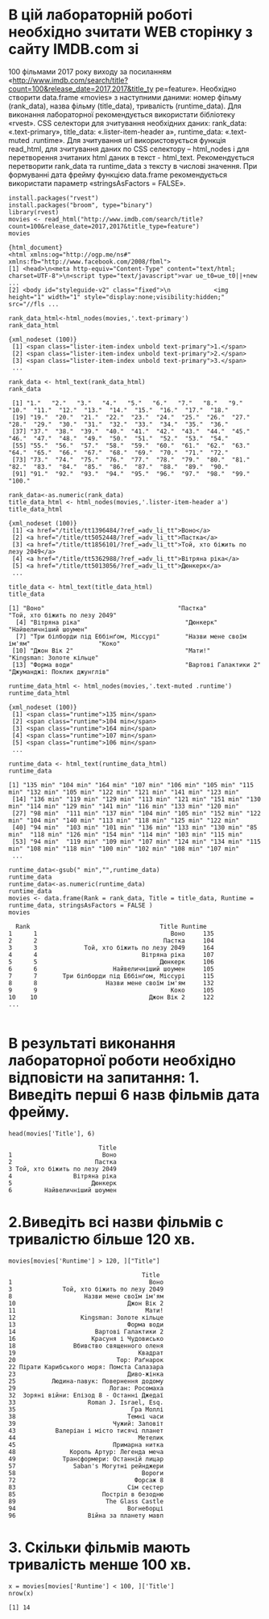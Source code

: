 # В цій лабораторній роботі необхідно зчитати WEB сторінку з сайту IMDB.com зі 
100 фільмами 2017 року виходу за посиланням 
«http://www.imdb.com/search/title?count=100&release_date=2017,2017&title_ty
pe=feature». Необхідно створити data.frame «movies» з наступними даними: 
номер фільму (rank_data), назва фільму (title_data), тривалість (runtime_data). 
Для виконання лабораторної рекомендується використати бібліотеку «rvest». 
CSS селектори для зчитування необхідних даних: rank_data: «.text-primary», 
title_data: «.lister-item-header a», runtime_data: «.text-muted .runtime». Для 
зчитування url використовується функція read_html, для зчитування даних по CSS
селектору – html_nodes і для перетворення зчитаних html даних в текст -
html_text. Рекомендується перетворити rank_data та runtime_data з тексту в 
числові значення. При формуванні дата фрейму функцією data.frame
рекомендується використати параметр «stringsAsFactors = FALSE».
```{r}
install.packages("rvest")
install.packages("broom", type="binary")
library(rvest) 
movies <- read_html("http://www.imdb.com/search/title?count=100&release_date=2017,2017&title_type=feature") 
movies

{html_document}
<html xmlns:og="http://ogp.me/ns#" xmlns:fb="http://www.facebook.com/2008/fbml">
[1] <head>\n<meta http-equiv="Content-Type" content="text/html; charset=UTF-8">\n<script type="text/javascript">var ue_t0=ue_t0||+new ...
[2] <body id="styleguide-v2" class="fixed">\n            <img height="1" width="1" style="display:none;visibility:hidden;" src="//fls ...

rank_data_html<-html_nodes(movies,'.text-primary') 
rank_data_html

{xml_nodeset (100)}
 [1] <span class="lister-item-index unbold text-primary">1.</span>
 [2] <span class="lister-item-index unbold text-primary">2.</span>
 [3] <span class="lister-item-index unbold text-primary">3.</span>
 ...

rank_data <- html_text(rank_data_html) 
rank_data

 [1] "1."   "2."   "3."   "4."   "5."   "6."   "7."   "8."   "9."   "10."  "11."  "12."  "13."  "14."  "15."  "16."  "17."  "18." 
 [19] "19."  "20."  "21."  "22."  "23."  "24."  "25."  "26."  "27."  "28."  "29."  "30."  "31."  "32."  "33."  "34."  "35."  "36." 
 [37] "37."  "38."  "39."  "40."  "41."  "42."  "43."  "44."  "45."  "46."  "47."  "48."  "49."  "50."  "51."  "52."  "53."  "54." 
 [55] "55."  "56."  "57."  "58."  "59."  "60."  "61."  "62."  "63."  "64."  "65."  "66."  "67."  "68."  "69."  "70."  "71."  "72." 
 [73] "73."  "74."  "75."  "76."  "77."  "78."  "79."  "80."  "81."  "82."  "83."  "84."  "85."  "86."  "87."  "88."  "89."  "90." 
 [91] "91."  "92."  "93."  "94."  "95."  "96."  "97."  "98."  "99."  "100."

rank_data<-as.numeric(rank_data)
title_data_html <- html_nodes(movies,'.lister-item-header a') 
title_data_html

{xml_nodeset (100)}
 [1] <a href="/title/tt1396484/?ref_=adv_li_tt">Воно</a>
 [2] <a href="/title/tt5052448/?ref_=adv_li_tt">Пастка</a>
 [3] <a href="/title/tt1856101/?ref_=adv_li_tt">Той, хто біжить по лезу 2049</a>
 [4] <a href="/title/tt5362988/?ref_=adv_li_tt">Вітряна ріка</a>
 [5] <a href="/title/tt5013056/?ref_=adv_li_tt">Дюнкерк</a>
 ...

title_data <- html_text(title_data_html)
title_data

[1] "Воно"                                     "Пастка"                                   "Той, хто біжить по лезу 2049"            
  [4] "Вітряна ріка"                             "Дюнкерк"                                  "Найвеличніший шоумен"                    
  [7] "Три білборди під Еббінґом, Міссурі"       "Назви мене своїм ім'ям"                   "Коко"                                    
 [10] "Джон Вік 2"                               "Мати!"                                    "Kingsman: Золоте кільце"                 
 [13] "Форма води"                               "Вартові Галактики 2"                      "Джуманджі: Поклик джунглів"         

runtime_data_html <- html_nodes(movies,'.text-muted .runtime')
runtime_data_html

{xml_nodeset (100)}
 [1] <span class="runtime">135 min</span>
 [2] <span class="runtime">104 min</span>
 [3] <span class="runtime">164 min</span>
 [4] <span class="runtime">107 min</span>
 [5] <span class="runtime">106 min</span>
 ...

runtime_data <- html_text(runtime_data_html)
runtime_data

[1] "135 min" "104 min" "164 min" "107 min" "106 min" "105 min" "115 min" "132 min" "105 min" "122 min" "121 min" "141 min" "123 min"
 [14] "136 min" "119 min" "129 min" "113 min" "121 min" "151 min" "130 min" "114 min" "129 min" "141 min" "116 min" "133 min" "120 min"
 [27] "98 min"  "111 min" "137 min" "104 min" "105 min" "152 min" "122 min" "104 min" "140 min" "113 min" "118 min" "125 min" "122 min"
 [40] "94 min"  "103 min" "101 min" "136 min" "133 min" "130 min" "85 min"  "118 min" "126 min" "154 min" "114 min" "103 min" "115 min"
 [53] "94 min"  "119 min" "109 min" "107 min" "124 min" "134 min" "115 min" "108 min" "118 min" "100 min" "102 min" "108 min" "107 min"
 ...

runtime_data<-gsub(" min","",runtime_data)
runtime_data
runtime_data<-as.numeric(runtime_data)
runtime_data
movies <- data.frame(Rank = rank_data, Title = title_data, Runtime = runtime_data, stringsAsFactors = FALSE )
movies

  Rank                                    Title Runtime
1      1                                     Воно     135
2      2                                   Пастка     104
3      3             Той, хто біжить по лезу 2049     164
4      4                             Вітряна ріка     107
5      5                                  Дюнкерк     106
6      6                     Найвеличніший шоумен     105
7      7       Три білборди під Еббінґом, Міссурі     115
8      8                   Назви мене своїм ім'ям     132
9      9                                     Коко     105
10    10                               Джон Вік 2     122
...


```
# В результаті виконання лабораторної роботи необхідно відповісти на запитання: 1. Виведіть перші 6 назв фільмів дата фрейму.
```{r}
head(movies['Title'], 6)

                         Title
1                         Воно
2                       Пастка
3 Той, хто біжить по лезу 2049
4                 Вітряна ріка
5                      Дюнкерк
6         Найвеличніший шоумен

```

# 2.Виведіть всі назви фільмів с тривалістю більше 120 хв.
```{r}
movies[movies['Runtime'] > 120, ]["Title"]

                                     Title
1                                      Воно
3              Той, хто біжить по лезу 2049
8                    Назви мене своїм ім'ям
10                               Джон Вік 2
11                                    Мати!
12                  Kingsman: Золоте кільце
13                               Форма води
14                      Вартові Галактики 2
16                     Красуня і Чудовисько
18                Вбивство священного оленя
19                                  Квадрат
20                            Тор: Раґнарок
22 Пірати Карибського моря: Помста Салазара
23                               Диво-жінка
25          Людина-павук: Повернення додому
29                          Логан: Росомаха
32  Зоряні війни: Епізод 8 - Останні Джедаї
33                    Roman J. Israel, Esq.
35                                Гра Моллі
38                               Темні часи
39                           Чужий: Заповіт
43           Валеріан і місто тисячі планет
44                                  Метелик
45                           Примарна нитка
48               Король Артур: Легенда меча
49             Трансформери: Останній лицар
57                Saban's Могутні рейнджери
58                                   Вороги
72                                 Форсаж 8
83                               Сім сестер
85                        Постріл в безодню
89                         The Glass Castle
94                               Вогнеборці
96                    Війна за планету мавп
```
# 3. Скільки фільмів мають тривалість менше 100 хв.
```{r}
x = movies[movies['Runtime'] < 100, ]['Title']
nrow(x)

[1] 14
```
